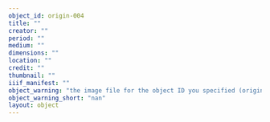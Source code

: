 ```yaml
---
object_id: origin-004
title: ""
creator: ""
period: ""
medium: ""
dimensions: ""
location: ""
credit: ""
thumbnail: ""
iiif_manifest: ""
object_warning: "the image file for the object ID you specified (origin-004) in your configuration CSV or Google Sheet was not found in components/images/objects/"
object_warning_short: "nan"
layout: object
---
```



